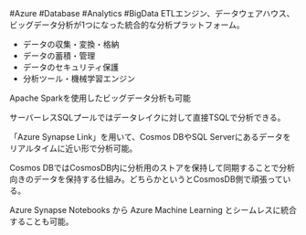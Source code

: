 #Azure #Database #Analytics #BigData
ETLエンジン、データウェアハウス、ビッグデータ分析が1つになった統合的な分析プラットフォーム。

- データの収集・変換・格納
- データの蓄積・管理
- データのセキュリティ保護
- 分析ツール・機械学習エンジン

Apache Sparkを使用したビッグデータ分析も可能

サーバーレスSQLプールではデータレイクに対して直接TSQLで分析できる。

「Azure Synapse Link」を用いて、Cosmos DBやSQL Serverにあるデータをリアルタイムに近い形で分析可能。

Cosmos DBではCosmosDB内に分析用のストアを保持して同期することで分析向きのデータを保持する仕組み。どちらかというとCosmosDB側で頑張っている。

Azure Synapse Notebooks から Azure Machine Learning とシームレスに統合することも可能。

